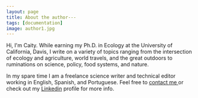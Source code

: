 ```yaml
---
layout: page
title: About the author---
tags: [documentation]
image: author1.jpg
---
```


Hi, I'm Caity. While earning my Ph.D. in Ecology at the University of California, Davis, I write on a variety of topics ranging from the intersection of ecology and agriculture, world travels, and the great outdoors to ruminations on science, policy, food systems, and nature.

In my spare time I am a freelance science writer and technical editor working in English, Spanish, and Portuguese. Feel free to [contact me ](mailto:ca.peterson32@gmail.com) or check out my [Linkedin](https://www.linkedin.com/in/caityp/) profile for more info. 
